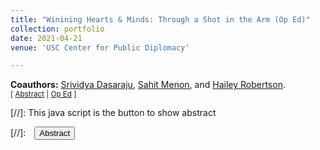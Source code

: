 ```yaml
---
title: "Winining Hearts & Minds: Through a Shot in the Arm (Op Ed)"
collection: portfolio
date: 2021-04-21
venue: 'USC Center for Public Diplomacy'

---
```


**Coauthors:** [Srividya Dasaraju][sdasaraju], [Sahit Menon][smenon], and [Hailey Robertson][hrobertson].
<br/>
<small>[ <a href="#/" onclick="visib('vaxdiplom')">Abstract</a> | [Op Ed][vaxdiplom-pub] ]</small>

<div id="vaxdiplom" style="display: none; text-align: justify; line-height: 1.2" ><small>
This op ed built on prior work in healthcare decentralization, with an application to vaccine diplomacy during the COVID-19 pandemic. We argued that many HMICs and “vaccine diplomats” were taking a short-sighted approach to global diplomacy and health capacity building. Participation in this vaccine diplomacy model, whereby powerful nations stockpile doses during crises and engage in selective distribution in exchange for political favor, is both inequitable and inefficient. Instead, HMICs and LMICs alike should lean on established multilateral frameworks for vaccine distribution, such as GAVI and COVAX. These IGOs are capable in managing crisis response, but are also adept in building long-term capacity building and promoting pandemic resilience. Importantly, investing in this infrastructure is beneficial for both LMICs and HMICs.
</small><br><br/></div>

[vaxdiplom-pub]: https://uscpublicdiplomacy.org/blog/winning-hearts-minds-through-shot-arm
[sdasaraju]: https://www.linkedin.com/in/srividya-dasaraju-580a05133/
[smenon]: https://sahitmenon.com/
[hrobertson]: https://ghss.georgetown.edu/people/hailey-robertson/

[//]: This java script is the button to show abstract
<script>
 function visib(id) {
  var x = document.getElementById(id);
  if (x.style.display === "block") {
    x.style.display = "none";
  } else {
    x.style.display = "block";
  }
}
</script>

[//]:&emsp;<button onclick="visib('polariz')" class="btn btn--inverse btn--small">Abstract</button>
